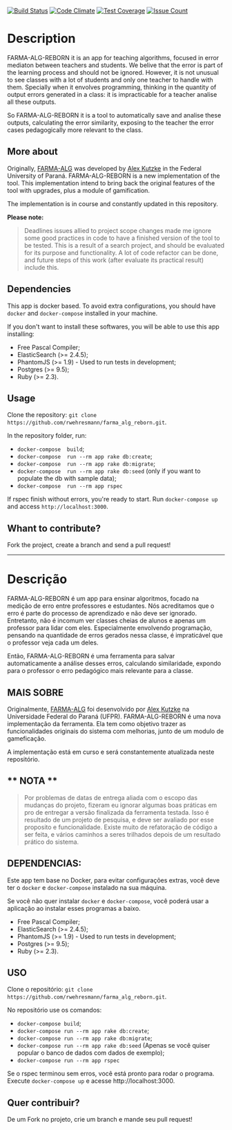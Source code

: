 [![Build Status](https://travis-ci.org/rwehresmann/farma_alg_reborn.svg?branch=master)](https://travis-ci.org/rwehresmann/farma_alg_reborn) [![Code Climate](https://codeclimate.com/github/rwehresmann/farma_alg_reborn/badges/gpa.svg)](https://codeclimate.com/github/rwehresmann/farma_alg_reborn) [![Test Coverage](https://codeclimate.com/github/rwehresmann/farma_alg_reborn/badges/coverage.svg)](https://codeclimate.com/github/rwehresmann/farma_alg_reborn/coverage) [![Issue Count](https://codeclimate.com/github/rwehresmann/farma_alg_reborn/badges/issue_count.svg)](https://codeclimate.com/github/rwehresmann/farma_alg_reborn)

# Description

FARMA-ALG-REBORN it is an app for teaching algorithms, focused in error mediaton between teachers and students. 
We belive that the error is part of the learning process and should not be ignored. However, it is not unusual to see classes with a lot of students and only one teacher to handle with them. Specially when it envolves programming, thinking in the quantity of output errors generated in a class: it is impracticable for a teacher analise all these outputs.

So FARMA-ALG-REBORN it is a tool to automatically save and analise these outputs, calculating the error similarity, exposing to the teacher the error cases pedagogically more relevant to the class. 

## More about

Originally, [FARMA-ALG](https://github.com/alexkutzke/farma_alg) was developed by [Alex Kutzke](https://github.com/alexkutzke) in the Federal University of Paraná. FARMA-ALG-REBORN is a new implementation of the tool. This implementation intend to bring back the original features of the tool with upgrades, plus a module of gamification. 

The implementation is in course and constantly updated in this repository. 

**Please note:** 

> Deadlines issues allied to project scope changes made me ignore some good practices in code to have a finished version of the tool to be tested. This is a result of a search project, and should be evaluated for its purpose and functionality. A lot of code refactor can be done, and future steps of this work (after evaluate its practical result) include this. 

## Dependencies

This app is docker based. To avoid extra configurations, you should have `docker` and `docker-compose` installed in your machine.

If you don't want to install these softwares, you will be able to use this app installing:
  * Free Pascal Compiler;
  * ElasticSearch (>= 2.4.5);
  * PhantomJS (>= 1.9) - Used to run tests in development;
  * Postgres (>= 9.5);
  * Ruby (>= 2.3).

## Usage

Clone the repository: `git clone https://github.com/rwehresmann/farma_alg_reborn.git`. 

In the repository folder, run:
* `docker-compose  build`;
* `docker-compose  run --rm app rake db:create`;
* `docker-compose  run --rm app rake db:migrate`;
* `docker-compose  run --rm app rake db:seed` (only if you want to populate the db with sample data);
* `docker-compose  run --rm app rspec`

If rspec finish without errors, you're ready to start. Run `docker-compose up` and access `http://localhost:3000`.

## Whant to contribute?

Fork the project, create a branch and send a pull request!

------------------------------------------------------------------------------------------------------------------------

# Descrição

FARMA-ALG-REBORN é um app para ensinar algoritmos, focado na medição de erro entre professores e estudantes. Nós acreditamos que o erro é parte do processo de aprendizado e não deve ser ignorado. Entretanto, não é incomum ver classes cheias de alunos e apenas um professor para lidar com eles. Especialmente envolvendo programação, pensando na quantidade de erros gerados nessa classe, é impraticável que o professor veja cada um deles.

Então, FARMA-ALG-REBORN é uma ferramenta para salvar automaticamente a análise desses erros, calculando similaridade, expondo para o professor o erro pedagógico mais relevante para a classe.

## MAIS SOBRE

Originalmente, [FARMA-ALG](https://github.com/alexkutzke/farma_alg) foi desenvolvido por [Alex Kutzke](https://github.com/alexkutzke) na Universidade Federal do Paraná (UFPR). FARMA-ALG-REBORN é uma nova implementação da ferramenta. Ela tem como objetivo trazer as funcionalidades originais do sistema com melhorias, junto de um modulo de gameficação.

A implementação está em curso e será constantemente atualizada neste repositório.

## ** NOTA **
 > Por problemas de datas de entrega aliada com o escopo das mudanças do projeto, fizeram eu ignorar algumas boas práticas em pro de entregar a versão finalizada da ferramenta testada. Isso é resultado de um projeto de pesquisa, e deve ser avaliado por esse proposito e funcionalidade. Existe muito de refatoração de código a ser feita, e vários caminhos a seres trilhados depois de um resultado prático do sistema.

## DEPENDENCIAS:

Este app tem base no Docker, para evitar configurações extras, você deve ter o `docker` e `docker-compose` instalado na sua máquina.

Se você não quer instalar `docker` e `docker-compose`, você poderá usar a aplicação ao instalar esses programas a baixo.

* Free Pascal Compiler;
* ElasticSearch (>= 2.4.5);
* PhantomJS (>= 1.9) - Used to run tests in development;
* Postgres (>= 9.5);
* Ruby (>= 2.3).

## USO

Clone o repositório: `git clone https://github.com/rwehresmann/farma_alg_reborn.git`.

No repositório use os comandos:

* `docker-compose build`;
* `docker-compose run --rm app rake db:create`;
* `docker-compose run --rm app rake db:migrate`;
* `docker-compose run --rm app rake db:seed` (Apenas se você quiser popular o banco de dados com dados de exemplo);
* `docker-compose run --rm app rspec`

Se o rspec terminou sem erros, você está pronto para rodar o programa. Execute `docker-compose up` e acesse http://localhost:3000.

## Quer contribuir?

De um Fork no projeto, crie um branch e mande seu pull request!

